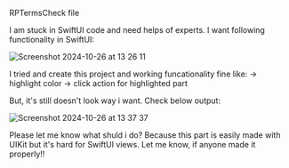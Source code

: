 RPTermsCheck file

I am stuck in SwiftUI code and need helps of experts.
I want following functionality in SwiftUI:

![Screenshot 2024-10-26 at 13 26 11](https://github.com/user-attachments/assets/4f8acbdb-67ea-4fc7-9ff3-9ac396dc925c)

I tried and create this project and working funcationality fine like:
-> highlight color
-> click action for highlighted part

But, it's still doesn't look way i want. Check below output:

![Screenshot 2024-10-26 at 13 37 37](https://github.com/user-attachments/assets/2c9ebafe-04a3-4112-a770-723a1bfad3be)

Please let me know what shuld i do? Because this part is easily made with UIKit but it's hard for SwiftUI views.
Let me know, if anyone made it properly!!
